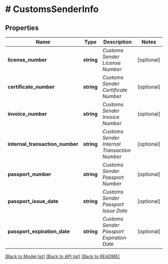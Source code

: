 # # CustomsSenderInfo

## Properties

Name | Type | Description | Notes
------------ | ------------- | ------------- | -------------
**license_number** | **string** | _Customs Sender License Number_ | [optional]
**certificate_number** | **string** | _Customs Sender Certificate Number_ | [optional]
**invoice_number** | **string** | _Customs Sender Invoice Number_ | [optional]
**internal_transaction_number** | **string** | _Customs Sender Internal Transaction Number_ | [optional]
**passport_number** | **string** | _Customs Sender Passport Number_ | [optional]
**passport_issue_date** | **string** | _Customs Sender Passport Issue Date_ | [optional]
**passport_expiration_date** | **string** | _Customs Sender Passport Expiration Date_ | [optional]

[[Back to Model list]](../../README.md#models) [[Back to API list]](../../README.md#endpoints) [[Back to README]](../../README.md)
